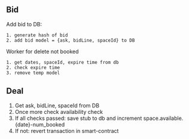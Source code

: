 ## Bid

Add bid to DB:

    1. generate hash of bid
    2. add bid model = {ask, bidLine, spaceId} to DB

Worker for delete not booked

    1. get dates, spaceId, expire time from db
    2. check expire time
    3. remove temp model

## Deal

1. Get ask, bidLine, spaceId from DB
2. Once more check availability check
3. If all checks passed: save stub to db and increment space.available.{date}-num_booked
4. If not: revert transaction in smart-contract
